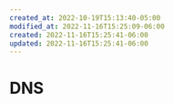 ```yaml
---
created_at: 2022-10-19T15:13:40-05:00
modified_at: 2022-11-16T15:25:09-06:00
created: 2022-11-16T15:25:41-06:00
updated: 2022-11-16T15:25:41-06:00
---
```


# DNS

